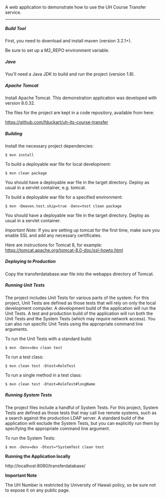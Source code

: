 A web application to demonstrate how to use the UH Course Transfer service.

***
##### Build Tool
First, you need to download and install maven (version 3.2.1+).

Be sure to set up a M2_REPO environment variable.

##### Java
You'll need a Java JDK to build and run the project (version 1.8).

##### Apache Tomcat
Install Apache Tomcat.
This demonstration application was developed with version 8.0.32.

The files for the project are kept in a code repository,
available from here:

https://github.com/fduckart/uh-its-course-transfer

##### Building
Install the necessary project dependencies:

    $ mvn install

To build a deployable war file for local development:

    $ mvn clean package

You should have a deployable war file in the target directory.
Deploy as usual in a servlet container, e.g. tomcat.

To build a deployable war file for a specified environment:

    $ mvn -Dmaven.test.skip=true -Denv=test clean package

You should have a deployable war file in the target directory.
Deploy as usual in a servlet container.


_Important Note:_
If you are setting up tomcat for the first time,
make sure you enable SSL and add any necessary certificates.

Here are instructions for Tomcat 8, for example:
https://tomcat.apache.org/tomcat-8.0-doc/ssl-howto.html

##### Deploying to Production
Copy the transferdatabase.war file into the webapps directory of Tomcat.

##### Running Unit Tests
The project includes Unit Tests for various parts of the system.
For this project, Unit Tests are defined as those tests that will
rely on only the local development computer.
A development build of the application will run the Unit Tests.
A test and production build of the application will run both the
Unit Tests and the System Tests (which may require network access).
You can also run specific Unit Tests using the appropriate command
line arguments.

To run the Unit Tests with a standard build:

    $ mvn -Denv=dev clean test

To run a test class:

    $ mvn clean test -Dtest=RoleTest

To run a single method in a test class:

    $ mvn clean test -Dtest=RoleTest#longName

##### Running System Tests
The project files include a handful of System Tests.
For this project, System Tests are defined as those tests that may
call live remote systems, such as a search against the production
LDAP server. A standard build of the application will exclude the
System Tests, but you can explicitly run them by specifying the
appropriate command line argument.

To run the System Tests:

    $ mvn -Denv=dev -Dtest=*SystemTest clean test

**Running the Application locally**

http://localhost:8080/transferdatabase/

**Important Note**

The UH Number is restricted by University of Hawaii policy, so be sure not to expose it on any public page.
